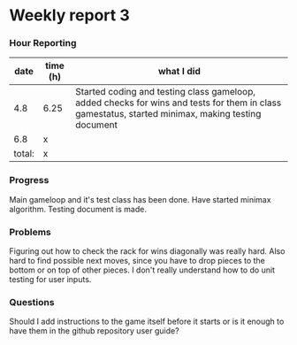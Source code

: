 # Weekly report 3

### Hour Reporting
| **date** | **time (h)** | **what I did** 
| --------- | ----------- | --------- 
| 4.8 | 6.25 | Started coding and testing class gameloop, added checks for wins and tests for them in class gamestatus, started minimax, making testing document
| 6.8 | x | 
| total: | x

### Progress
Main gameloop and it's test class has been done. Have started minimax algorithm. Testing document is made.

### Problems
Figuring out how to check the rack for wins diagonally was really hard. Also hard to find possible next moves, since you have to drop pieces to the bottom or on top of other pieces. I don't really understand how to do unit testing for user inputs.

### Questions
Should I add instructions to the game itself before it starts or is it enough to have them in the github repository user guide?

